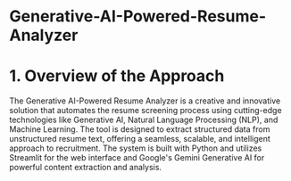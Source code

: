 # Generative-AI-Powered-Resume-Analyzer

# 1. Overview of the Approach

The Generative AI-Powered Resume Analyzer is a creative and innovative solution that automates the resume screening process using cutting-edge technologies like Generative AI, Natural Language Processing (NLP), and Machine Learning. The tool is designed to extract structured data from unstructured resume text, offering a seamless, scalable, and intelligent approach to recruitment. The system is built with Python and utilizes Streamlit for the web interface and Google's Gemini Generative AI for powerful content extraction and analysis.
